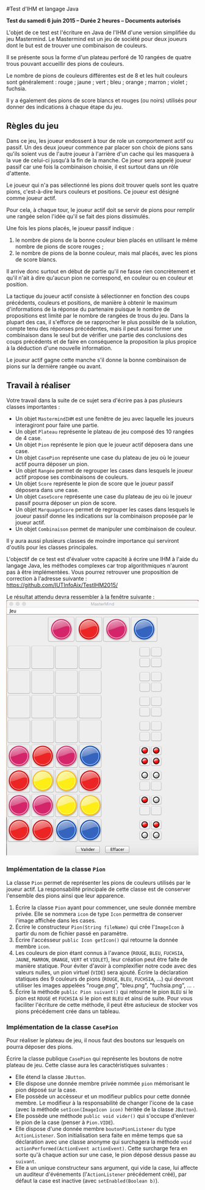 #Test d'IHM et langage Java

**Test du samedi 6 juin 2015 – Durée 2 heures – Documents autorisés**

L'objet de ce test est l'écriture en Java de l'IHM d'une version simplifiée du jeu Mastermind. Le Mastermind est un jeu de société pour deux joueurs dont le but est de trouver une combinaison de couleurs.

Il se présente sous la forme d'un plateau perforé de 10 rangées de quatre trous pouvant accueillir des pions de couleurs.

Le nombre de pions de couleurs différentes est de 8 et les huit couleurs sont généralement : rouge ; jaune ; vert ; bleu ; orange ; marron ; violet ; fuchsia.

Il y a également des pions de score blancs et rouges (ou noirs) utilisés pour donner des indications à chaque étape du jeu.

## Règles du jeu

Dans ce jeu, les joueur endossent à tour de role un comportement actif ou passif. Un des deux joueur commence par placer son choix de pions sans qu'ils soient vus de l'autre joueur à l'arrière d'un cache qui les masquera à la vue de celui-ci jusqu'à la fin de la manche. Ce joeur sera appelé joueur passif car une fois la combinaison choisie, il est surtout dans un rôle d'attente.

Le joueur qui n'a pas sélectionné les pions doit trouver quels sont les quatre pions, c'est-à-dire leurs couleurs et positions. Ce joueur est désigné comme joueur actif.

Pour cela, à chaque tour, le joueur actif doit se servir de pions pour remplir une rangée selon l'idée qu'il se fait des pions dissimulés.

Une fois les pions placés, le joueur passif indique :

1. le nombre de pions de la bonne couleur bien placés en utilisant le même nombre de pions de score rouges ;
2. le nombre de pions de la bonne couleur, mais mal placés, avec les pions de score blancs.

Il arrive donc surtout en début de partie qu'il ne fasse rien concrètement et qu'il n'ait à dire qu'aucun pion ne correspond, en couleur ou en couleur et position.

La tactique du joueur actif consiste à sélectionner en fonction des coups précédents, couleurs et positions, de manière à obtenir le maximum d'informations de la réponse du partenaire puisque le nombre de propositions est limité par le nombre de rangées de trous du jeu. Dans la plupart des cas, il s'efforce de se rapprocher le plus possible de la solution, compte tenu des réponses précédentes, mais il peut aussi former une combinaison dans le seul but de vérifier une partie des conclusions des coups précédents et de faire en conséquence la proposition la plus propice à la déduction d'une nouvelle information.

Le joueur actif gagne cette manche s'il donne la bonne combinaison de pions sur la dernière rangée ou avant.

## Travail à réaliser
Votre travail dans la suite de ce sujet sera d'écrire pas à pas plusieurs classes importantes :
- Un objet `MastermindIHM` est une fenêtre de jeu avec laquelle les joueurs interagiront pour faire une partie.
- Un objet `Plateau` représente le plateau de jeu composé des 10 rangées de 4 case.
- Un objet `Pion` représente le pion que le joueur actif déposera dans une case.
- Un objet `CasePion` représente une case du plateau de jeu où le joueur actif pourra déposer un pion.
- Un objet `Rangée` permet de regrouper les cases dans lesquels le joueur actif propose ses combinaisons de couleurs.
- Un objet `Score` représente le pion de score que le joueur passif déposera dans une case.
- Un objet `CaseScore` représente une case du plateau de jeu où le joueur passif pourra déposer un pion de score.
- Un objet `MarquageScore` permet de regrouper les cases dans lesquels le joueur passif donne les indications sur la  combinaison proposée par le joueur actif.
- Un objet `Combinaison` permet de manipuler une combinaison de couleur.

Il y aura aussi plusieurs classes de moindre importance qui serviront d'outils pour les classes principales.

L'objectif de ce test est d'évaluer votre capacité à écrire une IHM à l'aide du langage Java, les méthodes complexes 
car trop algorithmiques n'auront pas à être implémentées. Vous pourrez retrouver une proposition de correction à l'adresse suivante : https://github.com/IUTInfoAix/TestIHM2015/

Le résultat attendu devra ressembler à la fenêtre suivante :
![IHM](screenshoot.png)


### Implémentation de la classe `Pion`
La classe `Pion` permet de représenter les pions de couleurs utilisés par le joueur actif. La responsabilité principale de cette classe est de conserver l'ensemble des pions ainsi que leur apparence.

1. Écrire la classe `Pion` ayant pour commencer, une seule donnée membre privée. Elle se nommera `icon` de type `Icon` permettra de conserver l'image affichée dans les cases.
2. Écrire le constructeur `Pion(String fileName)` qui crée l'`ImageIcon` à partir du nom de fichier passé en paramètre.
3. Écrire l'accésseur `public Icon getIcon()` qui retourne la donnée membre `icon`.
3. Les couleurs de pion étant connus à l'avance (`ROUGE`, `BLEU`, `FUCHSIA`, `JAUNE`, `MARRON`, `ORANGE`, `VERT` et `VIOLET`), leur création peut être faite de manière statique. Pour éviter d'avoir à complexifier notre code avec des valeurs nulles, un pion virtuel (`VIDE`) sera ajouté. Écrire la déclaration statiques des 9 couleurs de pions  (`ROUGE`, `BLEU`, `FUCHSIA`, ...) qui devront utiliser les images appelées "rouge.png", "bleu.png", "fuchsia.png", ... .
4. Écrire la méthode `public Pion suivant()` qui retourne le pion `BLEU` si le pion est `ROUGE` et `FUCHSIA` si le pion est `BLEU` et ainsi de suite. Pour vous faciliter l'écriture de cette méthode, il peut être astucieux de stocker vos pions précédement crée dans un tableau.

### Implémentation de la classe `CasePion`
Pour réaliser le plateau de jeu, il nous faut des boutons sur lesquels on pourra déposer des pions. 

Écrire la classe publique `CasePion` qui représente les boutons de notre plateau de jeu. Cette classe aura les caractéristiques suivantes :
- Elle étend la classe `JButton`.
- Elle dispose une donnée membre privée nommée `pion` mémorisant le pion déposé sur la case. 
- Elle possède un accèsseur et un modifieur publics pour cette donnée membre. Le modifieur à la responsabilité de changer l'icone de la case (avec la méthode `setIcon(ImageIcon icon)` héritée de la classe `JButton`).
- Elle possède une méthode `public void vider()` qui s'occupe d'enlever le pion de la case (penser à `Pion.VIDE`).
- Elle dispose d'une donnée membre `boutonPionListener` du type `ActionListener`. Son initialisation sera faite en même temps que sa déclaration avec une classe anonyme qui surchagera la méthode `void actionPerformed(ActionEvent actionEvent)`. Cette surcharge fera en sorte qu'à chaque action sur une case, le pion déposé dessus passe au `suivant`.
- Elle a un unique constructeur sans argument, qui vide la case, lui affecte un auditeur d'événements (l'`ActionListener` précédement créé), par défaut la case est inactive (avec `setEnabled(Boolean b)`).

